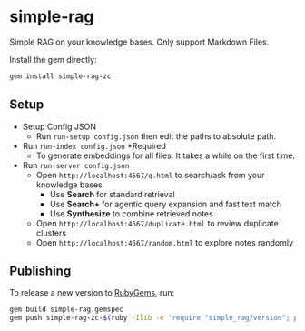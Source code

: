 # simple-rag

Simple RAG on your knowledge bases. Only support Markdown Files.

Install the gem directly:

```bash
gem install simple-rag-zc
```

## Setup

- Setup Config JSON
  - Run `run-setup config.json` then edit the paths to absolute path.
- Run `run-index config.json` *Required
  - To generate embeddings for all files. It takes a while on the first time.
- Run `run-server config.json`
  - Open `http://localhost:4567/q.html` to search/ask from your knowledge bases
    - Use **Search** for standard retrieval
    - Use **Search+** for agentic query expansion and fast text match
    - Use **Synthesize** to combine retrieved notes
  - Open `http://localhost:4567/duplicate.html` to review duplicate clusters
  - Open `http://localhost:4567/random.html` to explore notes randomly

## Publishing

To release a new version to [RubyGems](https://rubygems.org), run:

```bash
gem build simple-rag.gemspec
gem push simple-rag-zc-$(ruby -Ilib -e 'require "simple_rag/version"; puts SimpleRag::VERSION').gem
```